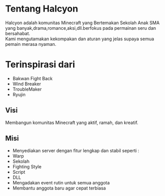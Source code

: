 # Tentang Halcyon

Halcyon adalah komunitas Minecraft yang Bertemakan Sekolah Anak SMA yang banyak,drama,romance,aksi,dll.berfokus pada permainan seru dan bersahabat.  
Kami mengutamakan kekompakan dan aturan yang jelas supaya semua pemain merasa nyaman.

# Terinspirasi dari
- Bakwan Fight Back
- Wind Breaker
- TroubleMaker
- Ryujin

## Visi
Membangun komunitas Minecraft yang aktif, ramah, dan kreatif.

## Misi
- Menyediakan server dengan fitur lengkap dan stabil seperti :
- Warp
- Sekolah
- Fighting Style
- Script
- DLL
- Mengadakan event rutin untuk semua anggota  
- Membantu anggota baru agar cepat terbiasa
